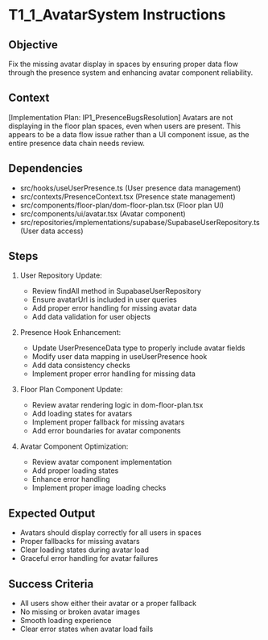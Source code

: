 # T1_1_AvatarSystem Instructions

## Objective
Fix the missing avatar display in spaces by ensuring proper data flow through the presence system and enhancing avatar component reliability.

## Context
[Implementation Plan: IP1_PresenceBugsResolution]
Avatars are not displaying in the floor plan spaces, even when users are present. This appears to be a data flow issue rather than a UI component issue, as the entire presence data chain needs review.

## Dependencies
- src/hooks/useUserPresence.ts (User presence data management)
- src/contexts/PresenceContext.tsx (Presence state management)
- src/components/floor-plan/dom-floor-plan.tsx (Floor plan UI)
- src/components/ui/avatar.tsx (Avatar component)
- src/repositories/implementations/supabase/SupabaseUserRepository.ts (User data access)

## Steps
1. User Repository Update:
   - Review findAll method in SupabaseUserRepository
   - Ensure avatarUrl is included in user queries
   - Add proper error handling for missing avatar data
   - Add data validation for user objects

2. Presence Hook Enhancement:
   - Update UserPresenceData type to properly include avatar fields
   - Modify user data mapping in useUserPresence hook
   - Add data consistency checks
   - Implement proper error handling for missing data

3. Floor Plan Component Update:
   - Review avatar rendering logic in dom-floor-plan.tsx
   - Add loading states for avatars
   - Implement proper fallback for missing avatars
   - Add error boundaries for avatar components

4. Avatar Component Optimization:
   - Review avatar component implementation
   - Add proper loading states
   - Enhance error handling
   - Implement proper image loading checks

## Expected Output
- Avatars should display correctly for all users in spaces
- Proper fallbacks for missing avatars
- Clear loading states during avatar load
- Graceful error handling for avatar failures

## Success Criteria
- All users show either their avatar or a proper fallback
- No missing or broken avatar images
- Smooth loading experience
- Clear error states when avatar load fails
